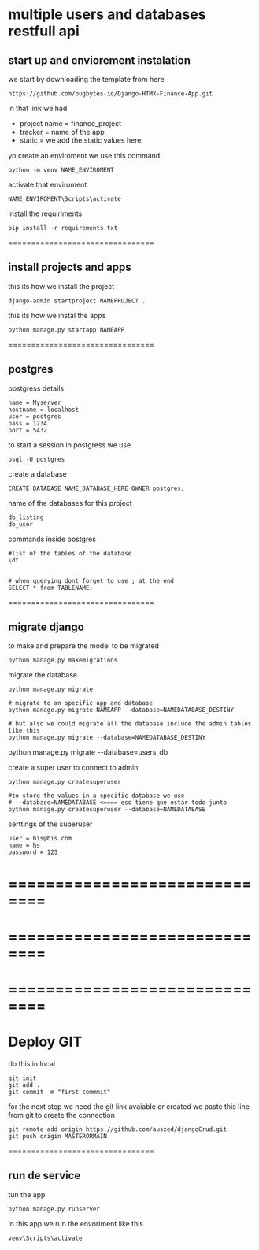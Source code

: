 # multiple users and databases restfull api


## start up and enviorement instalation
we start by downloading the template from here
```
https://github.com/bugbytes-io/Django-HTMX-Finance-App.git
```
in that link we had
- project name = finance_project
- tracker = name of the app
- static = we add the static values here

yo create an enviroment we use this command
```
python -m venv NAME_ENVIROMENT
```

activate that enviroment
```
NAME_ENVIROMENT\Scripts\activate
```

install the requiriments
```
pip install -r requirements.txt
```

================================
## install projects and apps

this its how we install the project
```
django-admin startproject NAMEPROJECT .
```

this its how we instal the apps
```
python manage.py startapp NAMEAPP
```

================================
## postgres 

postgress details
```
name = Myserver
hostname = localhost
user = postgres
pass = 1234
port = 5432
```

to start a session in postgress we use
```
psql -U postgres
```

create a database
```
CREATE DATABASE NAME_DATABASE_HERE OWNER postgres;
```

name of the databases for this project
```
db_listing
db_user
```

commands inside postgres
```
#list of the tables of the database
\dt


# when querying dont forget to use ; at the end
SELECT * from TABLENAME;
```
================================
## migrate django
<!-- ---- preparing the migration -->
to make and prepare the model to be migrated
```
python manage.py makemigrations
```

migrate the database
```
python manage.py migrate

# migrate to an specific app and database
python manage.py migrate NAMEAPP --database=NAMEDATABASE_DESTINY

# but also we could migrate all the database include the admin tables like this
python manage.py migrate --database=NAMEDATABASE_DESTINY
```
python manage.py migrate --database=users_db

create a super user to connect to admin
```
python manage.py createsuperuser

#to store the values in a specific database we use
# --database=NAMEDATABASE <==== eso tiene que estar todo junto
python manage.py createsuperuser --database=NAMEDATABASE
```

serttings of the superuser
```
user = bis@bis.com 
name = hs
password = 123
```

# ==============================
# ==============================
# ==============================

# Deploy GIT

do this in local
```
git init
git add .
git commit -m "first commmit"
```
for the next step we need the git link avaiable or created
we paste this line from git to create the connection
```
git remote add origin https://github.com/auszed/djangoCrud.git
git push origin MASTERORMAIN
```

================================
## run de service
tun the app
```
python manage.py runserver
```

in this app we run the envoriment like this
```
venv\Scripts\activate
```







